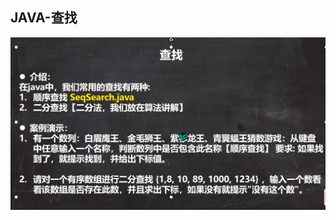 ## JAVA-查找

![image-20211226222418280](../Picture_saving_address/JAVA-查找/image-20211226222418280.png)

